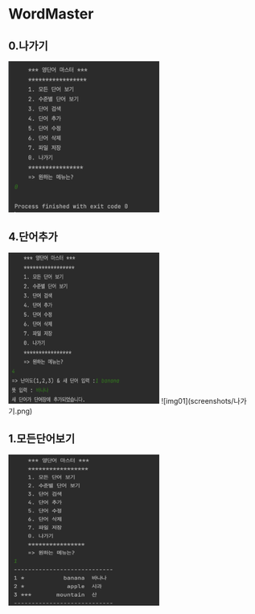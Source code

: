 # WordMaster

## 0.나가기
<img src = "screenshots/나가기.png" width="300" height="300" >


## 4.단어추가
<img src = "https://github.com/orothy579/WordMaster/blob/master/screenshots/단어추가.png?raw=true" width="300" height="300" >
![img01](screenshots/나가기.png)

## 1.모든단어보기
<img src = "https://github.com/orothy579/WordMaster/blob/master/screenshots/모든단어보기.png?raw=true" width="300" height="300" >


